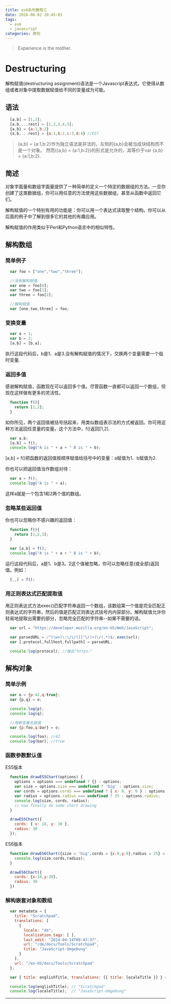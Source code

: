 ```yaml
---
title: es6系列教程三
date: 2016-06-02 20:45:03
tags:
  - es6
  - javascript
categories: 原创
---
```

> Experience is the mother.

# Destructuring
解构赋值(destructuring assignment)语法是一个Javascript表达式，它使得从数组或者对象中提取数据赋值给不同的变量成为可能。

## 语法
```javascript
  [a,b] = [1,2];
  [a,b,...rest] = [1,2,3,4,5];
  {a,b} = {a:1,b:2}
  {a,b,...rest} = {a:1,b:2,c:3,d:4} //ES7
```

> {a,b} = {a:1,b:2}作为独立语法是非法的，左侧的{a,b}会被当成块结构而不是一个对象。
然而({a,b} = {a:1,b:2})的形式是允许的，其等价于var {a,b} = {a:1,b:2}.  

## 简述
对象字面量和数组字面量提供了一种简单的定义一个特定的数据组的方法。一旦你创建了这类数据组，你可以用任意的方法使用这些数据组，甚至从函数中返回它们。

解构赋值的一个特别有用的功能是：你可以用一个表达式读取整个结构。你可以从后面的例子中了解到很多它的其他的有趣应用。

解构赋值的作用类似于Perl和Python语言中的相似特性。

## 解构数组
### 简单例子
```javascript
  var foo = ["one","two","three"];

  //没有解构赋值
  var one = foo[0];
  var two = foo[1];
  var three = foo[2];

  //解构赋值
  var [one,two,three] = foo;
```

### 变换变量
```javascript
  var a = 1;
  var b = 2;
  [a,b] = [b,a];
```
执行这段代码后，b是1、a是3.没有解构赋值的情况下，交换两个变量需要一个临时变量.

### 返回多值
感谢解构赋值，函数现在可以返回多个值。尽管函数一直都可以返回一个数组，但现在这样做有更多的灵活性。
```javascript
  function f(){
    return [1,2];
  }
```

如你所见，两个返回值被括号括起来，用类似数组表示法的方式被返回。你可用这种方法返回任意量的变量。这个方法中，f()返回[1,2].
```javascript
  var a,b;
  [a,b] = f();
  console.log("A is " + a + " B is " + b);
```

[a,b] = f()把函数的返回值按顺序赋值给括号中的变量：a赋值为1、b赋值为2.

你也可以把返回值当作数组对待：
```javascript
  var a = f();
  console.log("A is " + a);
```
这样a就是一个包含1和2两个值的数组。

### 忽略某些返回值
你也可以忽略你不感兴趣的返回值：
```javascript
  function f(){
    return [1,2,3];
  }

  var [a,b] = f();
  console.log("A is " + a + " B is " + b);
```

运行这段代码后，a是1、b是3。2这个值被忽略，你可以忽略任意(或全部)返回值。例如：
```javascript
  [,,] = f();
```

### 用正则表达式匹配提取值
用正则表达式方法exec()匹配字符串返回一个数组，该数组第一个值是完全匹配正则表达式的字符串，然后的值是匹配正则表达式括号内内容部分。解构赋值允许你轻易地提取出需要的部分，忽略完全匹配的字符串--如果不需要的话。
```javascript
  var url = "https://developer.mozilla.org/en-US/Web/JavaScript";

  var parsedURL = /^(\w+)\:\/\/([]^\/]+)\/(.*)$/.exec(url);
  var [,protocol,fullhost,fullpath] = parseURL;

  console.log(protocol); //输出"https:"
```

## 解构对象
### 简单示例
```javascript
  var o = {p:42,q:true};
  var {p,q} = o;

  console.log(p);
  console.log(q);

  //用新变量名赋值
  var {p:foo,q:bar} = o;

  console.log(foo); //42
  console.log(bar); //true
```

### 函数参数默认值
ES5版本
```javascript
  function drawES5Chart(options) {
    options = options === undefined ? {} : options;
    var size = options.size === undefined ? 'big' : options.size;
    var cords = options.cords === undefined ? { x: 0, y: 0 } : options.cords;
    var radius = options.radius === undefined ? 25 : options.radius;
    console.log(size, cords, radius);
    // now finally do some chart drawing
  }

  drawES5Chart({
    cords: { x: 18, y: 30 },
    radius: 30
  });
```

ES6版本
```javascript
  function drawES6Chart({size = 'big',cords = {x:0,y:0},radius = 25} = {}){
    console.log(size,cords,radius);
  }

  drawES6Chart({
    cords: {x:18,y:30},
    radius: 30
  })
```

### 解构嵌套对象和数组
```javascript
  var metadata = {
    title: "Scratchpad",
    translations: [
      {
        locale: "de",
        localization_tags: [ ],
        last_edit: "2014-04-14T08:43:37",
        url: "/de/docs/Tools/Scratchpad",
        title: "JavaScript-Umgebung"
      }
    ],
    url: "/en-US/docs/Tools/Scratchpad"
  };

  var { title: englishTitle, translations: [{ title: localeTitle }] } = metadata;

  console.log(englishTitle); // "Scratchpad"
  console.log(localeTitle);  // "JavaScript-Umgebung"
```



















-----------------
